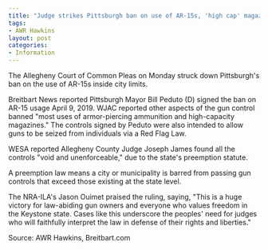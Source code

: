 ```yaml
---
title: "Judge strikes Pittsburgh ban on use of AR-15s, 'high cap' magazines"
tags:
- AWR Hawkins
layout: post
categories:
- Information
---
```


The Allegheny Court of Common Pleas on Monday struck down Pittsburgh's ban on the use of AR-15s inside city limits.

Breitbart News reported Pittsburgh Mayor Bill Peduto (D) signed the ban on AR-15 usage April 9, 2019. WJAC reported other aspects of the gun control banned "most uses of armor-piercing ammunition and high-capacity magazines." The controls signed by Peduto were also intended to allow guns to be seized from individuals via a Red Flag Law.

WESA reported Allegheny County Judge Joseph James found all the controls "void and unenforceable," due to the state's preemption statute.

A preemption law means a city or municipality is barred from passing gun controls that exceed those existing at the state level.

The NRA-ILA's Jason Ouimet praised the ruling, saying, "This is a huge victory for law-abiding gun owners and everyone who values freedom in the Keystone state. Cases like this underscore the peoples' need for judges who will faithfully interpret the law in defense of their rights and liberties."

Source: AWR Hawkins, Breitbart.com
